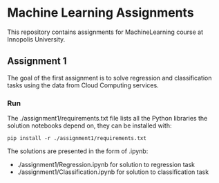 # Machine Learning Assignments
This repository contains assignments for MachineLearning course at Innopolis University.

## Assignment 1
The goal of the first assignment is to solve regression and classification tasks using the data from Cloud Computing services.

### Run
The ./assignment1/requirements.txt file lists all the Python libraries the solution notebooks depend on, they can be installed with:

```angular2html
pip install -r ./assignment1/requirements.txt
```

The solutions are presented in the form of .ipynb:
- ./assignment1/Regression.ipynb for solution to regression task
- ./assignment1/Classification.ipynb for solution to classification task